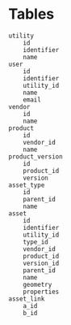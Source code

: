 # Tables

    utility
        id
        identifier
        name
    user
        id
        identifier
        utility_id
        name
        email
    vendor
        id
        name
    product
        id
        vendor_id
        name
    product_version
        id
        product_id
        version
    asset_type
        id
        parent_id
        name
    asset
        id
        identifier
        utility_id
        type_id
        vendor_id
        product_id
        version_id
        parent_id
        name
        geometry
        properties
    asset_link
        a_id
        b_id
